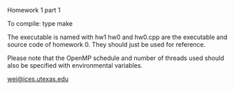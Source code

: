 Homework 1 part 1

To compile: type make

The executable is named with hw1
hw0 and hw0.cpp are the executable and source code of homework 0. They should just be used for reference.

Please note that the OpenMP schedule and number of threads used should also be specified with environmental variables.

wei@ices.utexas.edu
